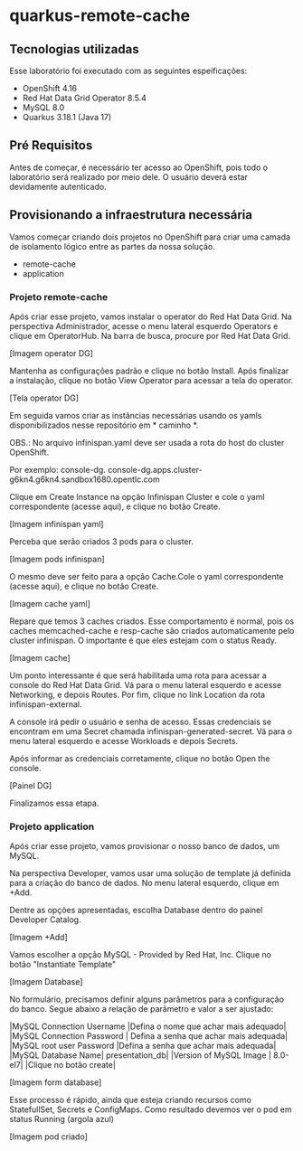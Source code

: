 # quarkus-remote-cache


## Tecnologias utilizadas

Esse laboratório foi executado com as seguintes espeificações:

- OpenShift 4.16
- Red Hat Data Grid Operator 8.5.4
- MySQL 8.0
- Quarkus 3.18.1 (Java 17)

## Pré Requisitos

Antes de começar, é necessário ter acesso ao OpenShift, pois todo o laboratório será realizado por meio dele. O usuário deverá estar devidamente autenticado.

## Provisionando a infraestrutura necessária

Vamos começar criando dois projetos no OpenShift para criar uma camada de isolamento lógico entre as partes da nossa solução.
- remote-cache
- application

### Projeto remote-cache

Após criar esse projeto, vamos instalar o operator do Red Hat Data Grid. Na perspectiva Administrador, acesse o menu lateral esquerdo Operators e clique em OperatorHub. Na barra de busca, procure por Red Hat Data Grid.

[Imagem operator DG]

Mantenha as configurações padrão e clique no botão Install. Após finalizar a instalação, clique no botão View Operator para acessar a tela do operator.

[Tela operator DG]

Em seguida vamos criar as instâncias necessárias usando os yamls disponibilizados nesse repositório em * caminho *.

OBS.: No arquivo infinispan.yaml deve ser usada a rota do host do cluster OpenShift. 

Por exemplo:
console-dg.<cluster-hostname>
console-dg.apps.cluster-g6kn4.g6kn4.sandbox1680.opentlc.com

Clique em Create Instance na opção Infinispan Cluster e cole o yaml correspondente (acesse aqui), e clique no botão Create.

[Imagem infinispan yaml]

Perceba que serão criados 3 pods para o cluster.

[Imagem pods infinispan]

O mesmo deve ser feito para a opção Cache.Cole o yaml correspondente (acesse aqui), e clique no botão Create.

[Imagem cache yaml]

Repare que temos 3 caches criados. Esse comportamento é normal, pois os caches memcached-cache e resp-cache são criados automaticamente pelo cluster infinispan. O importante é que eles estejam com o status Ready.

[Imagem cache]

Um ponto interessante é que será habilitada uma rota para acessar a console do Red Hat Data Grid. Vá para o menu lateral esquerdo e acesse Networking, e depois Routes. Por fim, clique no link Location da rota infinispan-external.

A console irá pedir o usuário e senha de acesso. Essas credenciais se encontram em uma Secret chamada infinispan-generated-secret. Vá para o menu lateral esquerdo e acesse Workloads e depois Secrets.

Após informar as credenciais corretamente, clique no botão Open the console.

[Painel DG]

Finalizamos essa etapa.

### Projeto application

Após criar esse projeto, vamos provisionar o nosso banco de dados, um MySQL.

Na perspectiva Developer, vamos usar uma solução de template já definida para a criação do banco de dados. No menu lateral esquerdo, clique em +Add.


Dentre as opções apresentadas, escolha Database dentro do painel Developer Catalog.

[Imagem +Add]

Vamos escolher a opção MySQL - Provided by Red Hat, Inc. Clique no botão "Instantiate Template"

[Imagem Database]

No formulário, precisamos definir alguns parâmetros para a configuração do banco. Segue abaixo a relação de parâmetro e valor a ser ajustado:

|MySQL Connection Username |Defina o nome que achar mais adequado|
|MySQL Connection Password | Defina a senha que achar mais adequada|
|MySQL root user Password |Defina a senha que achar mais adequada|
|MySQL Database Name| presentation_db|
|Version of MySQL Image | 8.0-el7|
|Clique no botão create|

[Imagem form database]

Esse processo é rápido, ainda que esteja criando recursos como StatefullSet, Secrets e ConfigMaps. Como resultado devemos ver o pod em status Running (argola azul)

[Imagem pod criado]